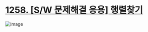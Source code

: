 # [1258. [S/W 문제해결 응용] 행렬찾기](https://swexpertacademy.com/main/code/problem/problemDetail.do?contestProbId=AV18LoAqItcCFAZN)

![image](https://github.com/user-attachments/assets/c0a3d66a-eca2-4161-9f54-f8d864623512)

